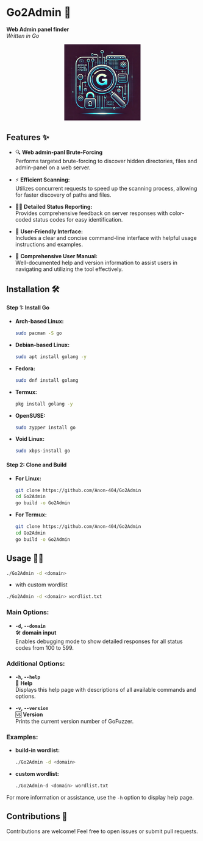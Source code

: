 # Go2Admin 🔎
**Web Admin panel finder**  
*Written in Go*

<div align="center">
  <img src="https://raw.githubusercontent.com/Anon-404/My-assets/main/Go2Admin/Go2Admin.jpg" alt="GoFuzzer Logo" width="200"/>
</div>

## Features ✨

- 🔍 **Web admin-panl Brute-Forcing**  
  Performs targeted brute-forcing to discover hidden directories, files and admin-panel on a web server.

- ⚡ **Efficient Scanning:**  
  Utilizes concurrent requests to speed up the scanning process, allowing for faster discovery of paths and files.

- 🕵️‍♂️ **Detailed Status Reporting:**  
  Provides comprehensive feedback on server responses with color-coded status codes for easy identification.

- 🎯 **User-Friendly Interface:**  
  Includes a clear and concise command-line interface with helpful usage instructions and examples.

- 📖 **Comprehensive User Manual:**  
  Well-documented help and version information to assist users in navigating and utilizing the tool effectively.

## Installation 🛠️


#### Step 1: Install Go
- **Arch-based Linux:**
  ```bash
  sudo pacman -S go
  ```
- **Debian-based Linux:**
  ```bash
  sudo apt install golang -y
  ```
- **Fedora:**
  ```bash
  sudo dnf install golang
  ```
- **Termux:**
  ```bash
  pkg install golang -y
  ```

- **OpenSUSE:**
  ```bash
  sudo zypper install go
  ```
- **Void Linux:**
  ```bash
  sudo xbps-install go
  ```



#### Step 2: Clone and Build
- **For Linux:**
  ```bash
  git clone https://github.com/Anon-404/Go2Admin 
  cd Go2Admin 
  go build -o Go2Admin 
  ```
- **For Termux:**
  ```bash
  git clone https://github.com/Anon-404/Go2Admin
  cd Go2Admin
  go build -o Go2Admin
  ```

## Usage 🧑‍💻

```bash
./Go2Admin -d <domain>
```
- with custom wordlist
```bash
./Go2Admin -d <domain> wordlist.txt
```

### Main Options:

- **`-d`, `--domain`**  
  🛠 **domain input**  
  Enables debugging mode to show detailed responses for all status codes from 100 to 599.

### Additional Options:

- **`-h`, `--help`**  
  📝 **Help**  
  Displays this help page with descriptions of all available commands and options.

- **`-v`, `--version`**  
  🆚 **Version**  
  Prints the current version number of GoFuzzer.

### Examples:

- **build-in wordlist:**
  ```bash
  ./Go2Admin -d <domain>
  ```
- **custom wordlist:**
  ```bash
  ./Go2Admin-d <domain> wordlist.txt
  ```

For more information or assistance, use the `-h` option to display help page.


## Contributions 🤝
Contributions are welcome! Feel free to open issues or submit pull requests.
